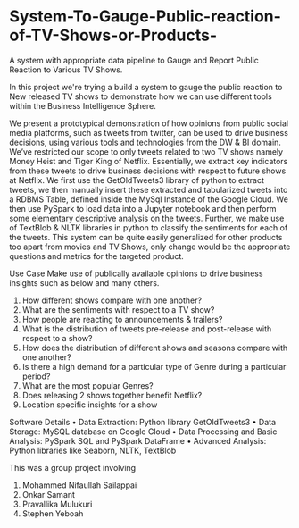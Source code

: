 # System-To-Gauge-Public-reaction-of-TV-Shows-or-Products-
A system with appropriate data pipeline to Gauge and Report Public Reaction to Various TV Shows.



In this project we're trying a build a system to gauge the public reaction to New released TV shows to demonstrate how we can use different tools within the Business Intelligence Sphere.

We present a prototypical demonstration of how opinions from public social media platforms, such as tweets from twitter, can be used to drive business decisions, using various tools and technologies from the DW & BI domain. We’ve restricted our scope to only tweets related to two TV shows namely Money Heist and Tiger King of Netflix. Essentially, we extract key indicators from these tweets to drive business decisions with respect to future shows at Netflix. We first use the GetOldTweets3 library of python to extract tweets, we then manually insert these extracted and tabularized tweets into a RDBMS Table, defined inside the MySql Instance of the Google Cloud. We then use PySpark to load data into a Jupyter notebook and then perform some elementary descriptive analysis on the tweets. Further, we make use of TextBlob & NLTK libraries in python to classify the sentiments for each of the tweets. This system can be quite easily generalized for other products too apart from movies and TV Shows, only change would be the appropriate questions and metrics for the targeted product.

Use Case
Make use of publically available opinions to drive business insights such as below and many others.
1.	How different shows compare with one another?
2.	What are the sentiments with respect to a TV show?
3.	How people are reacting to announcements & trailers?
4.	What is the distribution of tweets pre-release and post-release with respect to a show?
5.	How does the distribution of different shows and seasons compare with one another?
6.	Is there a high demand for a particular type of Genre during a particular period?
7.	What are the most popular Genres?
8.	Does releasing 2 shows together benefit Netflix?
9.	Location specific insights for a show

Software Details
•	Data Extraction: Python library GetOldTweets3
•	Data Storage: MySQL database on Google Cloud
•	Data Processing and Basic Analysis: PySpark SQL and PySpark DataFrame
•	Advanced Analysis: Python libraries like Seaborn, NLTK, TextBlob


This was a group project involving

1. Mohammed Nifaullah Sailappai
2. Onkar Samant
3. Pravallika Mulukuri
4. Stephen Yeboah



